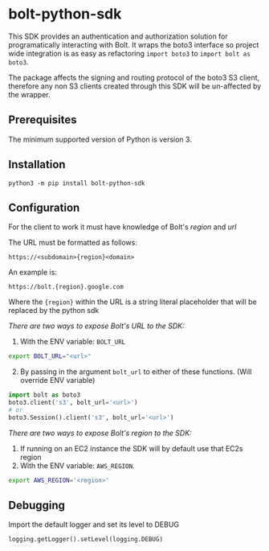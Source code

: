 # bolt-python-sdk

This SDK provides an authentication and authorization solution for programatically interacting with Bolt. It wraps the
boto3 interface so project wide integration is as easy as refactoring `import boto3` to `import bolt as boto3`.

The package affects the signing and routing protocol of the boto3 S3 client, therefore any non S3 clients created through this SDK will be un-affected by the wrapper.

## Prerequisites

The minimum supported version of Python is version 3.

## Installation

`python3 -m pip install bolt-python-sdk`

## Configuration

For the client to work it must have knowledge of Bolt's *region* and *url*

The URL must be formatted as follows:

`https://<subdomain>{region}<domain>`

An example is:

`https://bolt.{region}.google.com`

Where the `{region}` within the URL is a string literal placeholder that will be replaced by the python sdk

*There are two ways to expose Bolt's URL to the SDK:*

1. With the ENV variable: `BOLT_URL`

```bash
export BOLT_URL="<url>"
```

2. By passing in the argument `bolt_url` to either of these functions. (Will override ENV variable)

```python
import bolt as boto3
boto3.client('s3', bolt_url='<url>')
# or
boto3.Session().client('s3', bolt_url='<url>')
```

*There are two ways to expose Bolt's region to the SDK:*
1. If running on an EC2 instance the SDK will by default use that EC2s region
2. With the ENV variable: `AWS_REGION`.
```bash
export AWS_REGION='<region>'
```

## Debugging

Import the default logger and set its level to DEBUG

`logging.getLogger().setLevel(logging.DEBUG)`

